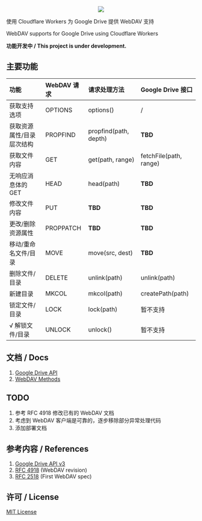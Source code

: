 <center><image src="doc/icon.png" /></center>

使用 Cloudflare Workers 为 Google Drive 提供 WebDAV 支持

WebDAV supports for Google Drive using Cloudflare Workers

__功能开发中 / This project is under development.__

## 主要功能

|功能|WebDAV 请求|请求处理方法|Google Drive 接口|
|:--|:--|:--|:--|
|获取支持选项|OPTIONS|options()|/|
|获取资源属性/目录层次结构|PROPFIND|propfind(path, depth)|**TBD**|
|获取文件内容|GET|get(path, range)|fetchFile(path, range)|
|无响应消息体的 GET|HEAD|head(path)|**TBD**|
|修改文件内容|PUT|**TBD**|**TBD**|
|更改/删除资源属性|PROPPATCH|**TBD**|**TBD**|
|移动/重命名文件/目录|MOVE|move(src, dest)|**TBD**|
|删除文件/目录|DELETE|unlink(path)|unlink(path)|
|新建目录|MKCOL|mkcol(path)|createPath(path)|
|锁定文件/目录|LOCK|lock(path)|暂不支持|
|√ 解锁文件/目录|UNLOCK|unlock()|暂不支持|


## 文档 / Docs

1. [Google Drive API](doc/Google%20Drive%20API.md)
2. [WebDAV Methods](doc/WebDAV.md)


## TODO

1. 参考 RFC 4918 修改已有的 WebDAV 文档
2. 考虑到 WebDAV 客户端是可靠的，逐步移除部分异常处理代码
3. 添加部署文档

## 参考内容 / References

1. [Google Drive API v3](https://developers.google.com/drive)
2. [RFC 4918](https://tools.ietf.org/pdf/rfc4918.pdf) (WebDAV revision)
3. [RFC 2518](http://www.webdav.org/specs/rfc2518.html) (First WebDAV spec)

## 许可 / License

[MIT License](LICENSE)